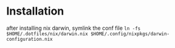 # Installation

after installing nix darwin, symlink the conf file
`ln -fs $HOME/.dotfiles/nix/darwin.nix $HOME/.config/nixpkgs/darwin-configuration.nix`

